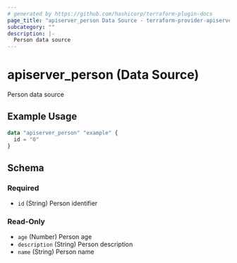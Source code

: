 ```yaml
---
# generated by https://github.com/hashicorp/terraform-plugin-docs
page_title: "apiserver_person Data Source - terraform-provider-apiserver"
subcategory: ""
description: |-
  Person data source
---
```


# apiserver_person (Data Source)

Person data source

## Example Usage

```terraform
data "apiserver_person" "example" {
  id = "0"
}
```

<!-- schema generated by tfplugindocs -->
## Schema

### Required

- `id` (String) Person identifier

### Read-Only

- `age` (Number) Person age
- `description` (String) Person description
- `name` (String) Person name


